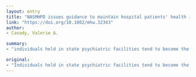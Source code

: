 ```yaml
---
layout: entry
title: "NASMHPD issues guidance to maintain hospital patients' health in crisis"
link: "https://doi.org/10.1002/mhw.32343"
author:
- Canady, Valerie A.

summary:
- "individuals held in state psychiatric facilities tend to become the forgotten clients of the mental health system. The same approaches that can protect those served in the community mental health sector during a public health crisis likely do not translate well to locked wards in state hospitals. National Association of State Mental Health Program Directors has issued recommendations for assisting individuals in state facilities during the novel coronavirus crisis. NASMHPD has therefore issued recommendations."

original:
- "Individuals held in state psychiatric facilities tend to become the forgotten clients of the mental health system. The same approaches that can protect those served in the community mental health sector during a public health crisis likely do not translate well to locked wards in state hospitals. The National Association of State Mental Health Program Directors (NASMHPD) has therefore issued recommendations for assisting individuals in state facilities during the novel coronavirus crisis."
---
```


